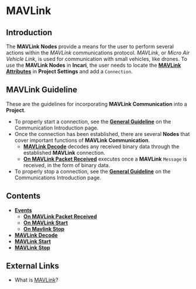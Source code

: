 # MAVLink

## Introduction 

The **MAVLink** **Nodes** provide a means for the user to perform several actions within the *MAVLink* communications protocol. *MAVLink*, or *Micro Air Vehicle Link*, is used for communication with small vehicles, like drones. To use the **MAVLink Nodes** in **Incari**, the user needs to locate the [**MAVLink Attributes**](../../../modules/project-settings/mavlink.md) in **Project Settings** and add a `Connection`. 

## MAVLink Guideline

These are the guidelines for incorporating **MAVLink Communication** into a **Project**.

* To properly start a connection, see the [**General Guideline**](../README.md#general-guideline) on the Communication Introduction page.
* Once the connection has been established, there are several **Nodes** that cover important functions of **MAVLink Communication**.
  * [**MAVLink Decode**](mavlink-decode.md) decodes any received binary data through the established **MAVLink** connection. 
  * [**On MAVLink Packet Received**](events/on-mavlink-packet-received.md) executes once a **MAVLink** `Message` is received, in the form of binary data.
* To properly stop a connection, see the [**General Guideline**](../README.md#general-guideline) on the Communications Introduction page.



## Contents 

* [**Events**](events/README.md)
  * [**On MAVLink Packet Received**](events/on-mavlink-packet-received.md)
  * [**On MAVLink Start**](events/on-mavlink-start.md)
  * [**On Mavlink Stop**](events/on-mavlink-stop.md)
* [**MAVLink Decode**](mavlink-decode.md)
* [**MAVLink Start**](mavlink-start.md)
* [**MAVLink Stop**](mavlink-stop.md)

## External Links

* What is [MAVLink](https://mavlink.io/en/)?